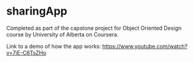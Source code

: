 # sharingApp
Completed as part of the capstone project for Object Oriented Design course by University of Alberta on Coursera.

Link to a demo of how the app works: https://www.youtube.com/watch?v=7iE-C6TsZHo
